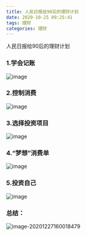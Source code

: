 ```yaml
---
title: 人民日报给90后的理财计划
date: 2020-10-25 09:25:41
tags: 理财
categories: 理财
---
```


人民日报给90后的理财计划

<!--more-->

### 1.学会记账

![image](/images/2020102501.png)

### 2.控制消费

![image](/images/2020102502.png)

### 3.选择投资项目

![image](/images/2020102503.png)

### 4.“梦想”消费单

![image](/images/2020102504.png)

### 5.投资自己

![image](/images/2020102505.png)



### 总结：

![image-20201227160018479](/images/2020102506.png)